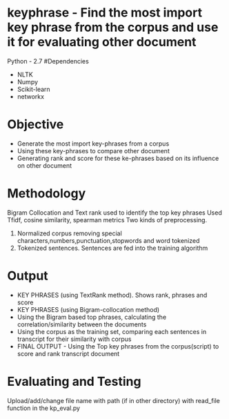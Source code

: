 # keyphrase - Find the most import key phrase from the corpus and use it for evaluating other document

Python - 2.7
#Dependencies
- NLTK
- Numpy
- Scikit-learn
- networkx

# Objective
- Generate the most import key-phrases from a corpus
- Using these key-phrases to compare other document
- Generating rank and score for these ke-phrases based on its influence on other document

# Methodology
 Bigram Collocation and Text rank used to identify the top key phrases
 Used Tfidf, cosine similarity, spearman metrics
 Two kinds of preprocessing. 
1) Normalized corpus removing special characters,numbers,punctuation,stopwords and word tokenized
2) Tokenized sentences. Sentences are fed into the training algorithm

# Output
- KEY PHRASES (using TextRank method). Shows rank, phrases and score
- KEY PHRASES (using Bigram-collocation method)
- Using the Bigram based top phrases, calculating the correlation/similarity between the documents
- Using the corpus as the training set, comparing each sentences in transcript for their similarity with corpus
- FINAL OUTPUT - Using the Top key phrases from the corpus(script) to score and rank transcript document

# Evaluating and Testing
Upload/add/change file name with path (if in other directory) with read_file function in the kp_eval.py
